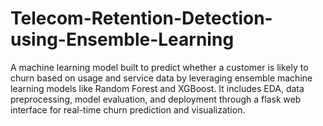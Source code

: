 # Telecom-Retention-Detection-using-Ensemble-Learning
A machine learning model built to predict whether a customer is likely to churn based on usage and service data by  leveraging ensemble machine learning models like Random Forest and XGBoost. It includes EDA, data preprocessing,  model evaluation, and deployment through a flask web interface for real-time churn prediction and visualization. 

